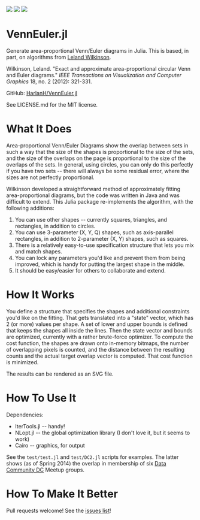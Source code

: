 [![][travis-img]][travis-url] [![][codecov-img]][codecov-url] [![][slack-img]][slack-url]

[travis-img]: http://img.shields.io/travis/com/JuliaPlots/VennEuler.jl.svg
[travis-url]: https://travis-ci.com/JuliaPlots/VennEuler.jl
[codecov-img]: https://codecov.io/gh/JuliaPlots/VennEuler.jl/branch/master/graph/badge.svg
[codecov-url]: https://codecov.io/gh/JuliaPlots/VennEuler.jl
[slack-img]: https://img.shields.io/badge/chat-on%20slack-yellow.svg
[slack-url]: https://julialang.slack.com

VennEuler.jl
============

Generate area-proportional Venn/Euler diagrams in Julia. This is based, in part, on 
algorithms from [Leland Wilkinson](http://www.cs.uic.edu/~wilkinson/Publications/venneuler.pdf).

Wilkinson, Leland. "Exact and approximate area-proportional circular Venn and Euler diagrams." _IEEE Transactions on Visualization and Computer Graphics_ 18, no. 2 (2012): 321-331.

GitHub: [HarlanH/VennEuler.jl](https://github.com/HarlanH/VennEuler.jl)

See LICENSE.md for the MIT license.

What It Does
============

Area-proportional Venn/Euler Diagrams show the overlap between sets in such a way that the size of the shapes
is proportional to the size of the sets, and the size of the overlaps on the page
is proportional to the size of the overlaps of the sets. In general, using circles, you can only do
this perfectly if you have two sets -- there will always be some residual error, where the sizes are
not perfectly proportional.

Wilkinson developed a straightforward method of approximately fitting area-proportional diagrams, but
the code was written in Java and was difficult to extend. This Julia package re-implements the 
algorithm, with the following additions:

1. You can use other shapes -- currently squares, triangles, and rectangles, in addition to circles.
2. You can use 3-parameter (X, Y, Q) shapes, such as axis-parallel rectangles, in addition to
   2-parameter (X, Y) shapes, such as squares.
3. There is a relatively easy-to-use specification structure that lets you mix and match shapes.
4. You can lock any parameters you'd like and prevent them from being improved, which is handy for
   putting the largest shape in the middle.
5. It should be easy/easier for others to collaborate and extend.

How It Works
============

You define a structure that specifies the shapes and additional constraints you'd like on the fitting. That
gets translated into a "state" vector, which has 2 (or more) values per shape. A set of lower and upper 
bounds is defined that keeps the shapes all inside the lines. Then the state vector and bounds are 
optimized, currently with a rather brute-force optimizer. To compute the cost function, the shapes are 
drawn onto in-memory bitmaps, the number of overlapping pixels is counted, and the distance between
the resulting counts and the actual target overlap vector is computed. That cost function is minimized.

The results can be rendered as an SVG file.

How To Use It
=============

Dependencies:

* IterTools.jl -- handy!
* NLopt.jl -- the global optimization library (I don't love it, but it seems to work)
* Cairo -- graphics, for output

See the `test/test.jl` and `test/DC2.jl` scripts for examples. The latter shows (as of Spring 2014)
the overlap in membership of six [Data Community DC](http://datacommunitydc.org) Meetup groups.

How To Make It Better
=====================

Pull requests welcome! See the [issues list](https://github.com/HarlanH/VennEuler.jl/issues?state=open)!

